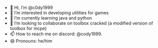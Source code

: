 - 👋 Hi, I’m @c0dy1999
- 👀 I’m interested in developing utilities for games 
- 🌱 I’m currently learning java and python 
- 💞️ I’m looking to collaborate on toolbox cracked (a modified version of toolbox for mcpe) 
- 📫 How to reach me on discord: @cody1999. 
- 😄 Pronouns: he/him

